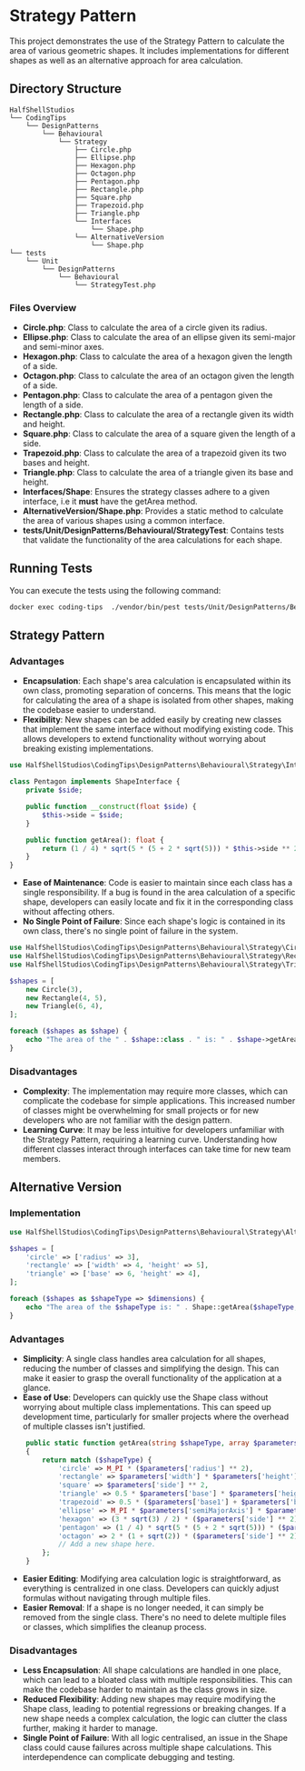# Strategy Pattern

This project demonstrates the use of the Strategy Pattern to calculate the area of various geometric shapes. It includes implementations for different shapes as well as an alternative approach for area calculation.

## Directory Structure

```
HalfShellStudios  
└── CodingTips  
    └── DesignPatterns  
        └── Behavioural  
            └── Strategy  
                ├── Circle.php  
                ├── Ellipse.php  
                ├── Hexagon.php  
                ├── Octagon.php  
                ├── Pentagon.php  
                ├── Rectangle.php  
                ├── Square.php  
                ├── Trapezoid.php  
                ├── Triangle.php  
                └── Interfaces  
                    └── Shape.php  
                └── AlternativeVersion  
                    └── Shape.php  
└── tests  
    └── Unit  
        └── DesignPatterns  
            └── Behavioural  
                └── StrategyTest.php  
```

### Files Overview

- **Circle.php**: Class to calculate the area of a circle given its radius.
- **Ellipse.php**: Class to calculate the area of an ellipse given its semi-major and semi-minor axes.
- **Hexagon.php**: Class to calculate the area of a hexagon given the length of a side.
- **Octagon.php**: Class to calculate the area of an octagon given the length of a side.
- **Pentagon.php**: Class to calculate the area of a pentagon given the length of a side.
- **Rectangle.php**: Class to calculate the area of a rectangle given its width and height.
- **Square.php**: Class to calculate the area of a square given the length of a side.
- **Trapezoid.php**: Class to calculate the area of a trapezoid given its two bases and height.
- **Triangle.php**: Class to calculate the area of a triangle given its base and height.
- **Interfaces/Shape**: Ensures the strategy classes adhere to a given interface, i.e it **must** have the getArea method.
- **AlternativeVersion/Shape.php**: Provides a static method to calculate the area of various shapes using a common interface.
- **tests/Unit/DesignPatterns/Behavioural/StrategyTest**: Contains tests that validate the functionality of the area calculations for each shape.

## Running Tests

You can execute the tests using the following command:
```bash
docker exec coding-tips  ./vendor/bin/pest tests/Unit/DesignPatterns/Behavioural/StrategyTest.php 
```

## Strategy Pattern

### Advantages
- **Encapsulation**: Each shape's area calculation is encapsulated within its own class, promoting separation of concerns. This means that the logic for calculating the area of a shape is isolated from other shapes, making the codebase easier to understand.
- **Flexibility**: New shapes can be added easily by creating new classes that implement the same interface without modifying existing code. This allows developers to extend functionality without worrying about breaking existing implementations.

```php
use HalfShellStudios\CodingTips\DesignPatterns\Behavioural\Strategy\Interfaces\Shape as ShapeInterface;

class Pentagon implements ShapeInterface {
    private $side;

    public function __construct(float $side) {
        $this->side = $side;
    }

    public function getArea(): float {
        return (1 / 4) * sqrt(5 * (5 + 2 * sqrt(5))) * $this->side ** 2;
    }
}
```

- **Ease of Maintenance**: Code is easier to maintain since each class has a single responsibility. If a bug is found in the area calculation of a specific shape, developers can easily locate and fix it in the corresponding class without affecting others.
- **No Single Point of Failure**: Since each shape's logic is contained in its own class, there's no single point of failure in the system.

```php
use HalfShellStudios\CodingTips\DesignPatterns\Behavioural\Strategy\Circle;
use HalfShellStudios\CodingTips\DesignPatterns\Behavioural\Strategy\Rectangle;
use HalfShellStudios\CodingTips\DesignPatterns\Behavioural\Strategy\Triangle;

$shapes = [
    new Circle(3),
    new Rectangle(4, 5),
    new Triangle(6, 4),
];

foreach ($shapes as $shape) {
    echo "The area of the " . $shape::class . " is: " . $shape->getArea() . PHP_EOL;
}
```

### Disadvantages

- **Complexity**: The implementation may require more classes, which can complicate the codebase for simple applications. This increased number of classes might be overwhelming for small projects or for new developers who are not familiar with the design pattern.
- **Learning Curve**: It may be less intuitive for developers unfamiliar with the Strategy Pattern, requiring a learning curve. Understanding how different classes interact through interfaces can take time for new team members.

## Alternative Version

### Implementation

```php
use HalfShellStudios\CodingTips\DesignPatterns\Behavioural\Strategy\AlternativeVersion\Shape;

$shapes = [
    'circle' => ['radius' => 3],
    'rectangle' => ['width' => 4, 'height' => 5],
    'triangle' => ['base' => 6, 'height' => 4],
];

foreach ($shapes as $shapeType => $dimensions) {
    echo "The area of the $shapeType is: " . Shape::getArea($shapeType, $dimensions) . PHP_EOL;
}
```

### Advantages
- **Simplicity**: A single class handles area calculation for all shapes, reducing the number of classes and simplifying the design. This can make it easier to grasp the overall functionality of the application at a glance.
- **Ease of Use**: Developers can quickly use the Shape class without worrying about multiple class implementations. This can speed up development time, particularly for smaller projects where the overhead of multiple classes isn't justified.

```php
    public static function getArea(string $shapeType, array $parameters): float
    {
        return match ($shapeType) {
            'circle' => M_PI * ($parameters['radius'] ** 2),
            'rectangle' => $parameters['width'] * $parameters['height'],
            'square' => $parameters['side'] ** 2,
            'triangle' => 0.5 * $parameters['base'] * $parameters['height'],
            'trapezoid' => 0.5 * ($parameters['base1'] + $parameters['base2']) * $parameters['height'],
            'ellipse' => M_PI * $parameters['semiMajorAxis'] * $parameters['semiMinorAxis'],
            'hexagon' => (3 * sqrt(3) / 2) * ($parameters['side'] ** 2),
            'pentagon' => (1 / 4) * sqrt(5 * (5 + 2 * sqrt(5))) * ($parameters['side'] ** 2),
            'octagon' => 2 * (1 + sqrt(2)) * ($parameters['side'] ** 2),
            // Add a new shape here.
        };
    }
```

- **Easier Editing**: Modifying area calculation logic is straightforward, as everything is centralized in one class. Developers can quickly adjust formulas without navigating through multiple files.
- **Easier Removal**: If a shape is no longer needed, it can simply be removed from the single class. There's no need to delete multiple files or classes, which simplifies the cleanup process.

### Disadvantages
- **Less Encapsulation**: All shape calculations are handled in one place, which can lead to a bloated class with multiple responsibilities. This can make the codebase harder to maintain as the class grows in size.
- **Reduced Flexibility**: Adding new shapes may require modifying the Shape class, leading to potential regressions or breaking changes. If a new shape needs a complex calculation, the logic can clutter the class further, making it harder to manage.
- **Single Point of Failure**: With all logic centralised, an issue in the Shape class could cause failures across multiple shape calculations. This interdependence can complicate debugging and testing.
